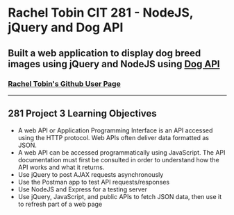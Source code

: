 # Rachel Tobin CIT 281 - NodeJS, jQuery and Dog API
## Built a web application to display dog breed images using jQuery and NodeJS using [Dog API](https://dog.ceo/dog-api/)
### [Rachel Tobin's Github User Page](https://racheltobin.github.io)
---
## 281 Project 3 Learning Objectives
* A web API or Application Programming Interface is an API
accessed using the HTTP protocol. Web APIs often deliver data
formatted as JSON.
* A web API can be accessed programmatically using JavaScript.
The API documentation must first be consulted in order to
understand how the API works and what it returns.
* Use jQuery to post AJAX requests asynchronously
* Use the Postman app to test API requests/responses
* Use NodeJS and Express for a testing server
* Use jQuery, JavaScript, and public APIs to fetch JSON data, then
use it to refresh part of a web page

